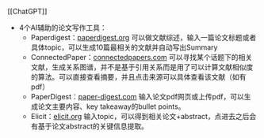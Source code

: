 
[[ChatGPT]]

- 4个AI辅助的论文写作工具： 
	- Paperdigest：[paperdigest.org](https://www.paperdigest.org) 可以做文献综述，输入一篇论文标题或者具体topic，可以生成10篇最相关的文献并自动写出Summary  
	- ConnectedPaper：[connectedpapers.com](https://www.connectedpapers.com) 可以寻找某个话题下的相关文献，生成关系图谱，并不是基于引用关系而是用了可以计算文献相似度的算法。可以直接查看摘要，并且点击来源可以具体查看该文献（如有pdf）  
	- PaperDigest：[paper-digest.com](https://www.paper-digest.com) 输入论文pdf网页或上传pdf，可以生成论文主要内容、key takeaway的bullet points。  
	- Elicit：[elicit.org](https://elicit.org) 输入topic，可以得到相关论文+abstract，点进去之后会有基于论文abstract的关键信息提取。